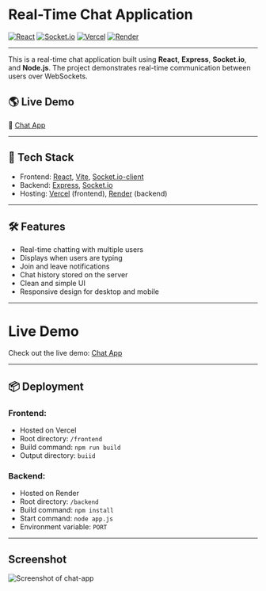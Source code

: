 # Real-Time Chat Application

[![React](https://img.shields.io/badge/React-18.2.0-blue?logo=react)](https://react.dev/)
[![Socket.io](https://img.shields.io/badge/Socket.io-4.x-black?logo=socketdotio)](https://socket.io/)
[![Vercel](https://img.shields.io/badge/Deployed%20on-Vercel-black?logo=vercel)](https://vercel.com/)
[![Render](https://img.shields.io/badge/Backend%20Hosted-Render-blueviolet?logo=render)](https://render.com/)

---

This is a real-time chat application built using **React**, **Express**, **Socket.io**, and **Node.js**. The project demonstrates real-time communication between users over WebSockets.

## 🌎 Live Demo
🔗 [Chat App](https://chat-8quxi00e6-danielles-projects-b692508c.vercel.app/)

---

## 🚀 Tech Stack
- Frontend: [React](https://react.dev/), [Vite](https://vitejs.dev/), [Socket.io-client](https://socket.io/docs/v4/client-api/)
- Backend: [Express](https://expressjs.com/), [Socket.io](https://socket.io/)
- Hosting: [Vercel](https://vercel.com/) (frontend), [Render](https://render.com/) (backend)

---

## 🛠 Features
- Real-time chatting with multiple users
- Displays when users are typing
- Join and leave notifications
- Chat history stored on the server
- Clean and simple UI
- Responsive design for desktop and mobile

---
# Live Demo 
Check out the live demo: [Chat App](https://chat-8quxi00e6-danielles-projects-b692508c.vercel.app/)

---

## 📦 Deployment

### Frontend:
- Hosted on Vercel
- Root directory: `/frontend`
- Build command: `npm run build`
- Output directory: `buiid`

### Backend:
- Hosted on Render
- Root directory: `/backend`
- Build command: `npm install`
- Start command: `node app.js`
- Environment variable: `PORT`

---

## Screenshot
![Screenshot of chat-app](https://i.imgur.com/3RJboM7.png)
